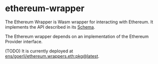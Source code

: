 # ethereum-wrapper

The Ethereum Wrapper is Wasm wrapper for interacting with Ethereum. It implements the API described in its [Schema](./src/schema.graphql).

The Ethereum wrapper depends on an implementation of the Ethereum Provider interface.

(TODO) It is currently deployed at [ens/goerli/ethereum.wrappers.eth:pkg@latest](https://app.ens.domains/name/ethereum.wrappers.eth/details).

